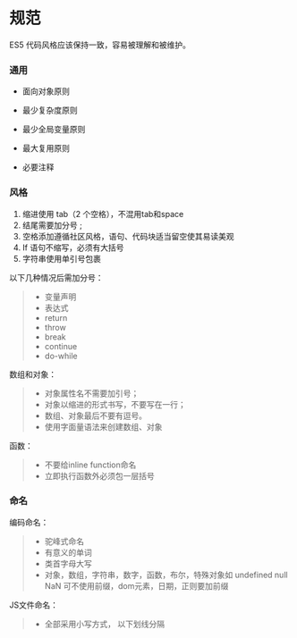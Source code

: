 # 规范

ES5 代码风格应该保持一致，容易被理解和被维护。

### 通用

* 面向对象原则

* 最少复杂度原则

* 最少全局变量原则

* 最大复用原则

* 必要注释

### 风格

1. 缩进使用 tab（2 个空格），不混用tab和space
2. 结尾需要加分号 ;
3. 空格添加遵循社区风格，语句、代码块适当留空使其易读美观
4. If 语句不缩写，必须有大括号
5. 字符串使用单引号包裹


以下几种情况后需加分号：

> * 变量声明
> * 表达式
> * return
> * throw
> * break
> * continue
> * do-while

数组和对象：

> * 对象属性名不需要加引号；
> * 对象以缩进的形式书写，不要写在一行；
> * 数组、对象最后不要有逗号。
> * 使用字面量语法来创建数组、对象

函数：

> * 不要给inline function命名
> * 立即执行函数外必须包一层括号

### 命名

编码命名：

> * 驼峰式命名
> * 有意义的单词
> * 类首字母大写
> * 对象，数组，字符串，数字，函数，布尔，特殊对象如 undefined null NaN 可不使用前缀，dom元素，日期，正则要加前缀

JS文件命名：

> * 全部采用小写方式， 以下划线分隔